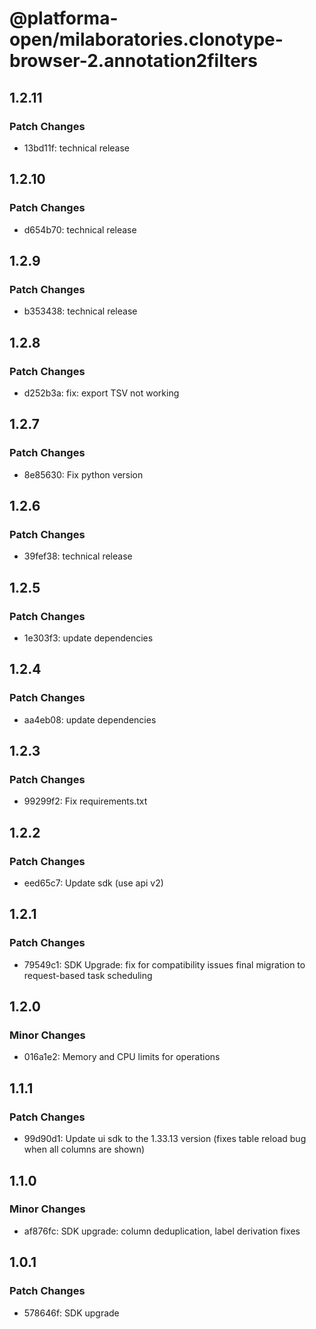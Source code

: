 # @platforma-open/milaboratories.clonotype-browser-2.annotation2filters

## 1.2.11

### Patch Changes

- 13bd11f: technical release

## 1.2.10

### Patch Changes

- d654b70: technical release

## 1.2.9

### Patch Changes

- b353438: technical release

## 1.2.8

### Patch Changes

- d252b3a: fix: export TSV not working

## 1.2.7

### Patch Changes

- 8e85630: Fix python version

## 1.2.6

### Patch Changes

- 39fef38: technical release

## 1.2.5

### Patch Changes

- 1e303f3: update dependencies

## 1.2.4

### Patch Changes

- aa4eb08: update dependencies

## 1.2.3

### Patch Changes

- 99299f2: Fix requirements.txt

## 1.2.2

### Patch Changes

- eed65c7: Update sdk (use api v2)

## 1.2.1

### Patch Changes

- 79549c1: SDK Upgrade: fix for compatibility issues final migration to request-based task scheduling

## 1.2.0

### Minor Changes

- 016a1e2: Memory and CPU limits for operations

## 1.1.1

### Patch Changes

- 99d90d1: Update ui sdk to the 1.33.13 version (fixes table reload bug when all columns are shown)

## 1.1.0

### Minor Changes

- af876fc: SDK upgrade: column deduplication, label derivation fixes

## 1.0.1

### Patch Changes

- 578646f: SDK upgrade
